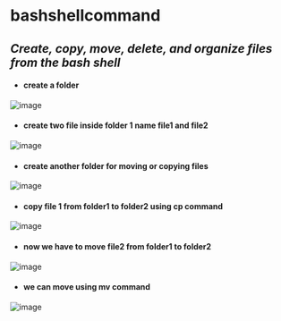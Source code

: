 # bashshellcommand
## *Create, copy, move, delete, and organize files from the bash shell*
- #### create a folder 
![image](https://user-images.githubusercontent.com/103022040/162363931-296c6bc6-85d8-47af-93d7-85ab06cbf35e.png)
- #### create two file inside folder 1 name file1 and file2
 ![image](https://user-images.githubusercontent.com/103022040/162364155-c38901d3-0a1f-4efc-ab04-227e30de7684.png)
- #### create another folder for moving or copying files
![image](https://user-images.githubusercontent.com/103022040/162364833-363ea779-ff7f-415c-bc00-fca7816f7ac3.png)
- #### copy file 1 from folder1 to folder2 using cp command
![image](https://user-images.githubusercontent.com/103022040/162367516-8c4853b4-eb93-4a1c-bea9-9e2f0a47fb7f.png)
- #### now we have to move file2 from folder1 to folder2 
![image](https://user-images.githubusercontent.com/103022040/162368450-ec7c84c5-ca69-4517-ada0-4f097be1b2af.png)
- #### we can move using mv command 
![image](https://user-images.githubusercontent.com/103022040/162368680-9ce276b8-56a0-4861-ad04-e92eeb951b45.png)
